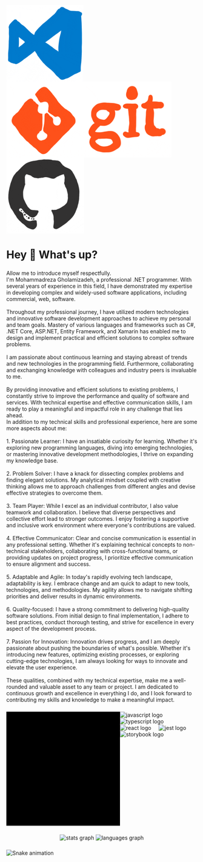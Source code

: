 <p align="left"></p>

###

<img align="left" height="200" src="https://raw.githubusercontent.com/MohammadRezaGholamizadeh/MohammadRezaGholamizadeh/main/Gifs/giphy8.gif"  />

###

<img align="left" height="200" src="https://raw.githubusercontent.com/MohammadRezaGholamizadeh/MohammadRezaGholamizadeh/main/Gifs/giphy9.gif"  />

###

<img align="left" height="200" src="https://raw.githubusercontent.com/MohammadRezaGholamizadeh/MohammadRezaGholamizadeh/main/Gifs/giphy3.gif"  />

###

<br clear="both">

<h1 align="left">Hey 👋 What's up?</h1>

###

<p align="left">Allow me to introduce myself respectfully.<br>I'm Mohammadreza Gholamizadeh, a professional .NET programmer. With several years of experience in this field, I have demonstrated my expertise in developing complex and widely-used software applications, including commercial, web, software.<br><br>Throughout my professional journey, I have utilized modern technologies and innovative software development approaches to achieve my personal and team goals. Mastery of various languages and frameworks such as C#, .NET Core, ASP.NET, Entity Framework, and Xamarin has enabled me to design and implement practical and efficient solutions to complex software problems.<br><br>I am passionate about continuous learning and staying abreast of trends and new technologies in the programming field. Furthermore, collaborating and exchanging knowledge with colleagues and industry peers is invaluable to me.<br><br>By providing innovative and efficient solutions to existing problems, I constantly strive to improve the performance and quality of software and services. With technical expertise and effective communication skills, I am ready to play a meaningful and impactful role in any challenge that lies ahead.<br> In addition to my technical skills and professional experience, here are some more aspects about me:<br><br>1. Passionate Learner: I have an insatiable curiosity for learning. Whether it's exploring new programming languages, diving into emerging technologies, or mastering innovative development methodologies, I thrive on expanding my knowledge base.<br><br>2. Problem Solver: I have a knack for dissecting complex problems and finding elegant solutions. My analytical mindset coupled with creative thinking allows me to approach challenges from different angles and devise effective strategies to overcome them.<br><br>3. Team Player: While I excel as an individual contributor, I also value teamwork and collaboration. I believe that diverse perspectives and collective effort lead to stronger outcomes. I enjoy fostering a supportive and inclusive work environment where everyone's contributions are valued.<br><br>4. Effective Communicator: Clear and concise communication is essential in any professional setting. Whether it's explaining technical concepts to non-technical stakeholders, collaborating with cross-functional teams, or providing updates on project progress, I prioritize effective communication to ensure alignment and success.<br><br>5. Adaptable and Agile: In today's rapidly evolving tech landscape, adaptability is key. I embrace change and am quick to adapt to new tools, technologies, and methodologies. My agility allows me to navigate shifting priorities and deliver results in dynamic environments.<br><br>6. Quality-focused: I have a strong commitment to delivering high-quality software solutions. From initial design to final implementation, I adhere to best practices, conduct thorough testing, and strive for excellence in every aspect of the development process.<br><br>7. Passion for Innovation: Innovation drives progress, and I am deeply passionate about pushing the boundaries of what's possible. Whether it's introducing new features, optimizing existing processes, or exploring cutting-edge technologies, I am always looking for ways to innovate and elevate the user experience.<br><br>These qualities, combined with my technical expertise, make me a well-rounded and valuable asset to any team or project. I am dedicated to continuous growth and excellence in everything I do, and I look forward to contributing my skills and knowledge to make a meaningful impact.</p>

###

<img align="left" height="300" src="https://raw.githubusercontent.com/MohammadRezaGholamizadeh/MohammadRezaGholamizadeh/main/Gifs/giphy5.gif"  />

###

<div align="left">
  <img src="https://cdn.jsdelivr.net/gh/devicons/devicon/icons/javascript/javascript-original.svg" height="40" alt="javascript logo"  />
  <img width="12" />
  <img src="https://cdn.jsdelivr.net/gh/devicons/devicon/icons/typescript/typescript-original.svg" height="40" alt="typescript logo"  />
  <img width="12" />
  <img src="https://cdn.jsdelivr.net/gh/devicons/devicon/icons/react/react-original.svg" height="40" alt="react logo"  />
  <img width="12" />
  <img src="https://cdn.jsdelivr.net/gh/devicons/devicon/icons/jest/jest-plain.svg" height="40" alt="jest logo"  />
  <img width="12" />
  <img src="https://cdn.jsdelivr.net/gh/devicons/devicon/icons/storybook/storybook-original.svg" height="40" alt="storybook logo"  />
</div>

###

<br clear="both">

<p align="left"></p>

###

<div align="center">
  <img src="https://github-readme-stats.vercel.app/api?username=MohammadRezaGholamizadeh&hide_title=false&hide_rank=false&show_icons=true&include_all_commits=true&count_private=true&disable_animations=false&theme=dracula&locale=en&hide_border=false&order=1" height="150" alt="stats graph"  />
  <img src="https://github-readme-stats.vercel.app/api/top-langs?username=MohammadRezaGholamizadeh&locale=en&hide_title=false&layout=compact&card_width=320&langs_count=5&theme=dracula&hide_border=false&order=2" height="150" alt="languages graph"  />
</div>

###

<img src="https://raw.githubusercontent.com/MohammadRezaGholamizadeh/MohammadRezaGholamizadeh/output/snake.svg" alt="Snake animation" />

###
